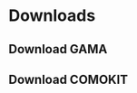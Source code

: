 # Downloads

## Download GAMA
<ul id="gama"></ul>

## Download COMOKIT
<ul id="comokit"></ul>

<script src="../ajax.js"></script>
<script src="../github.js"></script>
